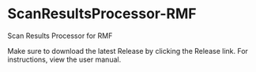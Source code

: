 # ScanResultsProcessor-RMF
Scan Results Processor for RMF

Make sure to download the latest Release by clicking the Release link.
For instructions, view the user manual.
